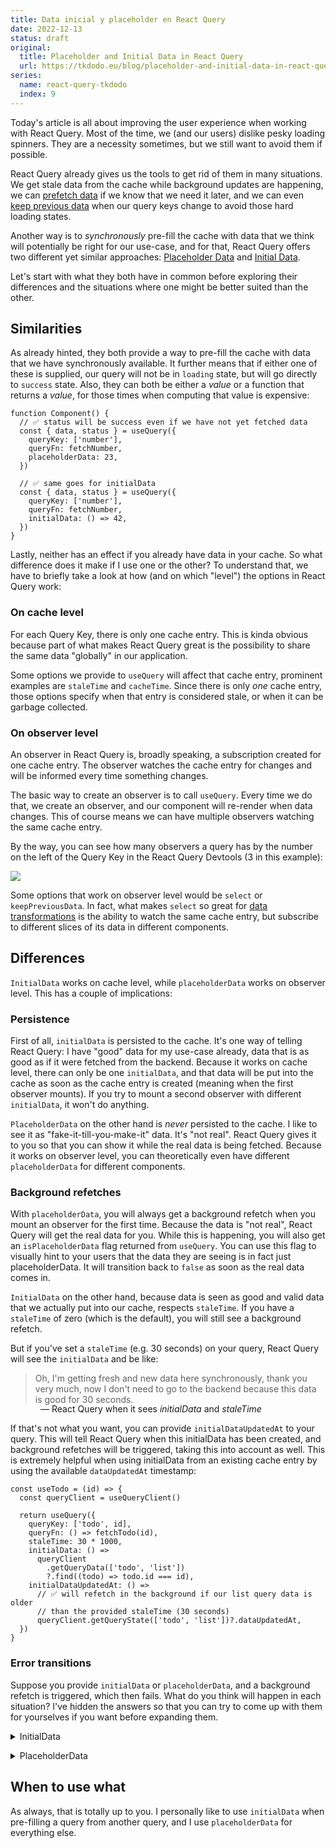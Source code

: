 ```yaml
---
title: Data inicial y placeholder en React Query
date: 2022-12-13
status: draft
original:
  title: Placeholder and Initial Data in React Query
  url: https://tkdodo.eu/blog/placeholder-and-initial-data-in-react-query
series:
  name: react-query-tkdodo
  index: 9
---
```


Today's article is all about improving the user experience when working with React Query. Most of the time, we (and our users) dislike pesky loading spinners. They are a necessity sometimes, but we still want to avoid them if possible.

React Query already gives us the tools to get rid of them in many situations. We get stale data from the cache while background updates are happening, we can [prefetch data](https://react-query.tanstack.com/guides/prefetching) if we know that we need it later, and we can even [keep previous data](https://react-query.tanstack.com/guides/paginated-queries#better-paginated-queries-with-keeppreviousdata) when our query keys change to avoid those hard loading states.

Another way is to *synchronously* pre-fill the cache with data that we think will potentially be right for our use-case, and for that, React Query offers two different yet similar approaches: [Placeholder Data](https://react-query.tanstack.com/guides/placeholder-query-data) and [Initial Data](https://react-query.tanstack.com/guides/initial-query-data).

Let's start with what they both have in common before exploring their differences and the situations where one might be better suited than the other.

## Similarities

As already hinted, they both provide a way to pre-fill the cache with data that we have synchronously available. It further means that if either one of these is supplied, our query will not be in `loading` state, but will go directly to `success` state. Also, they can both be either a *value* or a function that returns a *value*, for those times when computing that value is expensive:

```jsx:title=success-queries
function Component() {
  // ✅ status will be success even if we have not yet fetched data
  const { data, status } = useQuery({
    queryKey: ['number'],
    queryFn: fetchNumber,
    placeholderData: 23,
  })

  // ✅ same goes for initialData
  const { data, status } = useQuery({
    queryKey: ['number'],
    queryFn: fetchNumber,
    initialData: () => 42,
  })
}
```

Lastly, neither has an effect if you already have data in your cache. So what difference does it make if I use one or the other? To understand that, we have to briefly take a look at how (and on which "level") the options in React Query work:

### On cache level

For each Query Key, there is only one cache entry. This is kinda obvious because part of what makes React Query great is the possibility to share the same data "globally" in our application.

Some options we provide to `useQuery` will affect that cache entry, prominent examples are `staleTime` and `cacheTime`. Since there is only *one* cache entry, those options specify when that entry is considered stale, or when it can be garbage collected.

### On observer level

An observer in React Query is, broadly speaking, a subscription created for one cache entry. The observer watches the cache entry for changes and will be informed every time something changes.

The basic way to create an observer is to call `useQuery`. Every time we do that, we create an observer, and our component will re-render when data changes. This of course means we can have multiple observers watching the same cache entry.

By the way, you can see how many observers a query has by the number on the left of the Query Key in the React Query Devtools (3 in this example):

<img src="./observers.png" />

Some options that work on observer level would be `select` or `keepPreviousData`. In fact, what makes `select` so great for [data transformations](./react-query-data-transformations#3-using-the-select-option) is the ability to watch the same cache entry, but subscribe to different slices of its data in different components.

## Differences

`InitialData` works on cache level, while `placeholderData` works on observer level. This has a couple of implications:

### Persistence

First of all, `initialData` is persisted to the cache. It's one way of telling React Query: I have "good" data for my use-case already, data that is as good as if it were fetched from the backend. Because it works on cache level, there can only be one `initialData`, and that data will be put into the cache as soon as the cache entry is created (meaning when the first observer mounts). If you try to mount a second observer with different `initialData`, it won't do anything.

`PlaceholderData` on the other hand is *never* persisted to the cache. I like to see it as "fake-it-till-you-make-it" data. It's "not real". React Query gives it to you so that you can show it while the real data is being fetched. Because it works on observer level, you can theoretically even have different `placeholderData` for different components.

### Background refetches

With `placeholderData`, you will always get a background refetch when you mount an observer for the first time. Because the data is "not real", React Query will get the real data for you. While this is happening, you will also get an `isPlaceholderData` flag returned from `useQuery`. You can use this flag to visually hint to your users that the data they are seeing is in fact just placeholderData. It will transition back to `false` as soon as the real data comes in.

`InitialData` on the other hand, because data is seen as good and valid data that we actually put into our cache, respects `staleTime`. If you have a `staleTime` of zero (which is the default), you will still see a background refetch.

But if you've set a `staleTime` (e.g. 30 seconds) on your query, React Query will see the `initialData` and be like:

> Oh, I'm getting fresh and new data here synchronously, thank you very much, now I don't need to go to the backend because this data is good for 30 seconds.

<p style="padding-left: 3rem; margin-top: -1rem">
  — React Query when it sees <i>initialData</i> and <i>staleTime</i>
</p>

If that's not what you want, you can provide `initialDataUpdatedAt` to your query. This will tell React Query when this initialData has been created, and background refetches will be triggered, taking this into account as well. This is extremely helpful when using initialData from an existing cache entry by using the available `dataUpdatedAt` timestamp:

```jsx:title=initialDataUpdatedAt
const useTodo = (id) => {
  const queryClient = useQueryClient()

  return useQuery({
    queryKey: ['todo', id],
    queryFn: () => fetchTodo(id),
    staleTime: 30 * 1000,
    initialData: () =>
      queryClient
        .getQueryData(['todo', 'list'])
        ?.find((todo) => todo.id === id),
    initialDataUpdatedAt: () =>
      // ✅ will refetch in the background if our list query data is older
      // than the provided staleTime (30 seconds)
      queryClient.getQueryState(['todo', 'list'])?.dataUpdatedAt,
  })
}
```

### Error transitions

Suppose you provide `initialData` or `placeholderData`, and a background refetch is triggered, which then fails. What do you think will happen in each situation? I've hidden the answers so that you can try to come up with them for yourselves if you want before expanding them.

<p>
  <details>
    <summary>InitialData</summary>
    Since <i>initialData</i> is persisted in the cache, the refetch error is treated
    like any other background error. Our query will be in <i>error</i> state,
    but your <i>data</i> will still be there.
  </details>
</p>
<p>
  <details>
    <summary>PlaceholderData</summary>
    Since <i>placeholderData</i> is "fake-it-till-you-make-it" data, and we didn't
    make it, we won't see that data anymore. Our query will be in <i>
      error
    </i> state, and our <i>data</i> will be <i>undefined</i>.
  </details>
</p>

## When to use what

As always, that is totally up to you. I personally like to use `initialData` when pre-filling a query from another query, and I use `placeholderData` for everything else.
